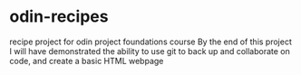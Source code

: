# odin-recipes
recipe project for odin project foundations course
By the end of this project I will have demonstrated the ability to use git to back up and collaborate on code, and create a basic HTML webpage

